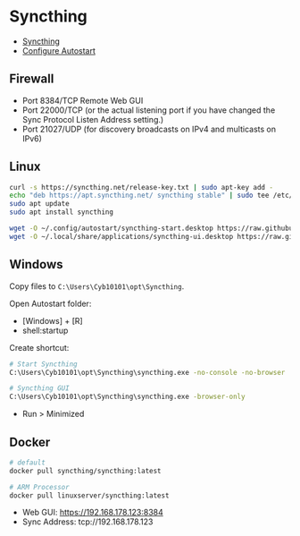 # Syncthing

* [Syncthing](https://syncthing.net/)
* [Configure Autostart](https://docs.syncthing.net/users/autostart.html)

## Firewall

* Port  8384/TCP Remote Web GUI
* Port 22000/TCP (or the actual listening port if you have changed the Sync Protocol Listen Address setting.)
* Port 21027/UDP (for discovery broadcasts on IPv4 and multicasts on IPv6)

## Linux

```bash
curl -s https://syncthing.net/release-key.txt | sudo apt-key add -
echo "deb https://apt.syncthing.net/ syncthing stable" | sudo tee /etc/apt/sources.list.d/syncthing.list
sudo apt update
sudo apt install syncthing

wget -O ~/.config/autostart/syncthing-start.desktop https://raw.githubusercontent.com/syncthing/syncthing/master/etc/linux-desktop/syncthing-start.desktop
wget -O ~/.local/share/applications/syncthing-ui.desktop https://raw.githubusercontent.com/syncthing/syncthing/master/etc/linux-desktop/syncthing-ui.desktop
```

## Windows

Copy files to `C:\Users\Cyb10101\opt\Syncthing`.

Open Autostart folder:

* [Windows] + [R]
* shell:startup

Create shortcut:

```bash
# Start Syncthing
C:\Users\Cyb10101\opt\Syncthing\syncthing.exe -no-console -no-browser

# Syncthing GUI
C:\Users\Cyb10101\opt\Syncthing\syncthing.exe -browser-only
```

* Run > Minimized

## Docker

```bash
# default
docker pull syncthing/syncthing:latest

# ARM Processor
docker pull linuxserver/syncthing:latest
```

* Web GUI: https://192.168.178.123:8384
* Sync Address: tcp://192.168.178.123
